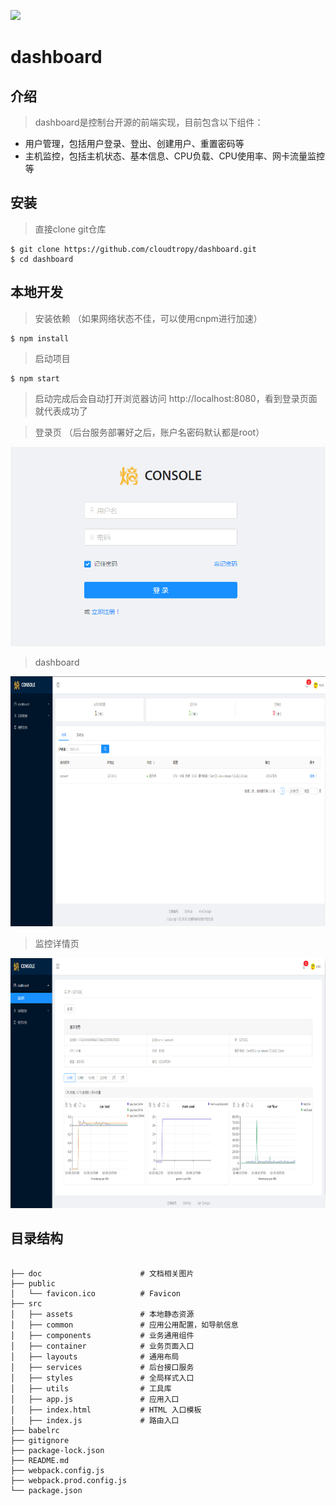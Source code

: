 ![](./doc/favicon.ico)

# dashboard

## 介绍

> dashboard是控制台开源的前端实现，目前包含以下组件：

* 用户管理，包括用户登录、登出、创建用户、重置密码等
* 主机监控，包括主机状态、基本信息、CPU负载、CPU使用率、网卡流量监控等

## 安装

> 直接clone git仓库

    $ git clone https://github.com/cloudtropy/dashboard.git
    $ cd dashboard

## 本地开发

> 安装依赖 （如果网络状态不佳，可以使用cnpm进行加速）

    $ npm install

> 启动项目

    $ npm start

> 启动完成后会自动打开浏览器访问 http://localhost:8080，看到登录页面就代表成功了

> 登录页 （后台服务部署好之后，账户名密码默认都是root）

![](./doc/login.png)

> dashboard

<img src="./doc/dashboard.png" style="width: 760px;height: 400px" alt="dashboard">

> 监控详情页

<img src="./doc/hostmonitor.png" style="width: 760px;height: 400px" alt="monitor">

## 目录结构

```

├── doc                      # 文档相关图片
├── public
│   └── favicon.ico          # Favicon
├── src
│   ├── assets               # 本地静态资源
│   ├── common               # 应用公用配置，如导航信息
│   ├── components           # 业务通用组件
│   ├── container            # 业务页面入口
│   ├── layouts              # 通用布局
│   ├── services             # 后台接口服务
│   ├── styles               # 全局样式入口
│   ├── utils                # 工具库
│   ├── app.js               # 应用入口
│   ├── index.html           # HTML 入口模板
│   ├── index.js             # 路由入口
├── babelrc                 
├── gitignore               
├── package-lock.json                 
├── README.md
├── webpack.config.js                 
├── webpack.prod.config.js                 
└── package.json

```


